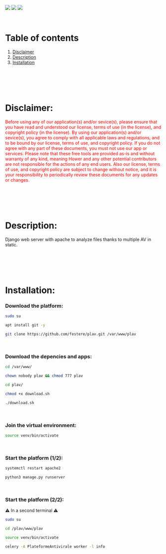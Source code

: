 ![](https://img.shields.io/badge/AV-red?style=for-the-badge)
![](https://img.shields.io/badge/linux-green?style=for-the-badge)
![](https://img.shields.io/badge/unix-gray?style=for-the-badge)

<br>

# Table of contents
1. [Disclaimer](#Disclaimer)
2. [Description](#Description)
3. [Installation](#Installation)
   
<br>
<br>
<br>
<br>

# <a name="Disclaimer">Disclaimer:</a>
<span style="color:red">Before using any of our application(s) and/or sevice(s), please ensure that you have read and understood our license, terms of use (in the license), and copyright policy (in the license). By using our application(s) and/or sevice(s), you agree to comply with all applicable laws and regulations, and to be bound by our license, terms of use, and copyright policy. If you do not agree with any part of these documents, you must not use our app or services. Please note that these free tools are provided as-is and without warranty of any kind, meaning Hower and any other potential contributors are not responsible for the actions of any end users. Also our license, terms of use, and copyright policy are subject to change without notice, and it is your responsibility to periodically review these documents for any updates or changes.</span>
   
<br>
<br>
<br>
<br>

# <a name="Description">Description:<a>
Django web server with apache to analyze files thanks to multiple AV in static.

<br>
<br>
<br>
<br>

# <a name="Installation">Installation:<a>
### Download the platform:
```bash
sudo su
````
```bash
apt install git -y
````
```bash
git clone https://github.com/festere/plav.git /var/www/plav
````

<br>

### Download the depencies and apps:
```bash
cd /var/www/
````
```bash
chown nobody plav && chmod 777 plav
````
```bash
cd plav/
````
```bash
chmod +x download.sh
````
```bash
./download.sh
````

<br>

### Join the virtual environment:
```bash
source venv/bin/activate
````

<br>

### Start the platform (1/2):
```bash
systemctl restart apache2
````
```bash
python3 manage.py runserver
````

<br>

### Start the platform (2/2):
⚠ In a second terminal ⚠
```bash
sudo su
````
```bash
cd /plav/www/plav
````
```bash
source venv/bin/activate
````
```bash
celery -A PlateformeAntivirale worker -l info
````
